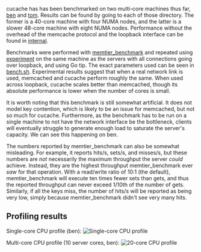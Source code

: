 cucache has has been benchmarked on two multi-core machines thus far,
[ben](ben/) and [tom](tom/). Results can be found by going to each of
those directory. The former is a 40-core machine with four NUMA nodes,
and the latter is a slower 48-core machine with eight NUMA nodes.
Performance without the overhead of the memcache protocol and the
loopback interface can be found in [internal](internal/).

Benchmarks were performed with
[memtier_benchmark](https://github.com/RedisLabs/memtier_benchmark) and
repeated using [experiment](https://github.com/jonhoo/experiment) on
the same machine as the servers with all connections going over
loopback, and using Go tip. The exact parameters used can be seen in [bench.sh](bench.sh).
Experimental results suggest that when a real network link is used,
memcached and cucache perform roughly the same. When used across
loopback, cucache scales better than memcached, though its absolute
performance is lower when the number of cores is small.

It is worth noting that this benchmark is still somewhat artificial. It
does not model key contention, which is likely to be an issue for
memcached, but not so much for cucache. Furthermore, as the benchmark
has to be run on a single machine to not have the network interface be
the bottleneck, clients will eventually struggle to generate enough load
to saturate the server's capacity. We can see this happening on ben.

The numbers reported by memtier_benchmark can also be somewhat
misleading. For example, it reports hits/s, sets/s, and misses/s, but
these numbers are *not* necessarily the maximum throughput the server
*could* achieve. Instead, they are the highest throughput
memtier_benchmark ever *saw* for that operation. With a read/write ratio
of 10:1 (the default), memtier_benchmark will execute ten times fewer
sets than gets, and thus the reported throughput can never exceed 1/10th
of the number of gets. Similarly, if all the keys miss, the number of
hits/s will be reported as being very low, simply because
memtier_benchmark didn't see very many hits.

## Profiling results

Single-core CPU profile (ben):
![Single-core CPU profile](https://cdn.rawgit.com/jonhoo/cucache/65fe27c4bbd6a16c87a141478121b3e62e526ab9/benchmark/single-core-profile.svg)

Multi-core CPU profile (10 server cores, ben):
![20-core CPU profile](https://cdn.rawgit.com/jonhoo/cucache/65fe27c4bbd6a16c87a141478121b3e62e526ab9/benchmark/multi-core-profile.svg)
